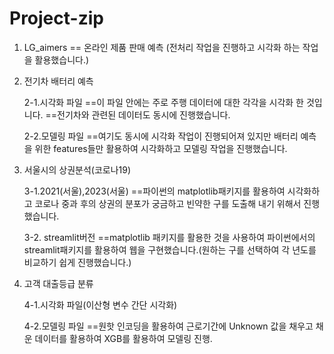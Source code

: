 # Project-zip

1. LG_aimers
   == 온라인 제품 판매 예측
   (전처리 작업을 진행하고 시각화 하는 작업을 활용했습니다.)

2. 전기차 배터리 예측

   2-1.시각화 파일
   ==이 파일 안에는 주로 주행 데이터에 대한 각각을 시각화 한 것입니다.
   ==전기차와 관련된 데이터도 동시에 진행했습니다.

   2-2.모델링 파일
   ==여기도 동시에 시각화 작업이 진행되어져 있지만 배터리 예측을 위한 features들만 활용하여 시각화하고 모델링 작업을 진행했습니다.

3. 서울시의 상권분석(코로나19)

   3-1.2021(서울),2023(서울)
     ==파이썬의 matplotlib패키지를 활용하여 시각화하고 코로나 중과 후의 상권의 분포가 궁금하고 빈약한 구를 도출해 내기 위해서 진행했습니다.

   3-2. streamlit버전
     ==matplotlib 패키지를 활용한 것을 사용하여 파이썬에서의 streamlit패키지를 활용하여 웹을 구현했습니다.(원하는 구를 선택하여 각 년도를 비교하기 쉽게 진행했습니다.)

4. 고객 대출등급 분류

   4-1.시각화 파일(이산형 변수 간단 시각화)

   4-2.모델링 파일
   ==원핫 인코딩을 활용하여 근로기간에 Unknown 값을 채우고 채운 데이터를 활용하여 XGB를 활용하여 모델링 진행.
